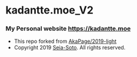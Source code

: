 # kadantte.moe_V2
### My Personal website https://kadantte.moe

* This repo forked from [AkaPage/2019-light](https://github.com/AkaPage/2019-light)
* Copyright 2019 [Seia-Soto](https://seia.io). All rights reserved.
